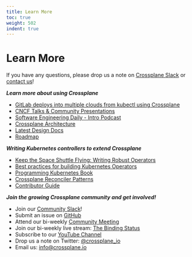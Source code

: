 ```yaml
---
title: Learn More
toc: true
weight: 502
indent: true
---
```


# Learn More

If you have any questions, please drop us a note on [Crossplane Slack][join-crossplane-slack] or [contact us][contact-us]!

***Learn more about using Crossplane***
 - [GitLab deploys into multiple clouds from kubectl using Crossplane](https://about.gitlab.com/2019/05/20/gitlab-first-deployed-kubernetes-api-to-multiple-clouds/)
 - [CNCF Talks & Community Presentations](https://www.youtube.com/playlist?list=PL510POnNVaaZJj9OG6PbgsZvgYbhwJRyE)
 - [Software Engineering Daily - Intro Podcast](https://softwareengineeringdaily.com/2019/01/02/crossplane-multicloud-control-plane-with-bassam-tabbara/)
 - [Crossplane Architecture](https://docs.google.com/document/d/1whncqdUeU2cATGEJhHvzXWC9xdK29Er45NJeoemxebo/edit?usp=sharing)
 - [Latest Design Docs](https://github.com/crossplane/crossplane/tree/master/design)
 - [Roadmap](https://github.com/crossplane/crossplane/blob/master/ROADMAP.md)

***Writing Kubernetes controllers to extend Crossplane***
 - [Keep the Space Shuttle Flying: Writing Robust Operators](https://www.youtube.com/watch?v=uf97lOApOv8)
 - [Best practices for building Kubernetes Operators](https://cloud.google.com/blog/products/containers-kubernetes/best-practices-for-building-kubernetes-operators-and-stateful-apps)
 - [Programming Kubernetes Book](https://www.oreilly.com/library/view/programming-kubernetes/9781492047094/)
 - [Crossplane Reconciler Patterns](https://github.com/crossplane/crossplane/blob/master/design/design-doc-reconciler-patterns.md)
 - [Contributor Guide](https://github.com/crossplane/crossplane/blob/master/CONTRIBUTING.md)

***Join the growing Crossplane community and get involved!***
- Join our [Community Slack](https://slack.crossplane.io/)!
- Submit an issue on [GitHub](https://github.com/crossplane/crossplane)
- Attend our bi-weekly [Community Meeting](https://github.com/crossplane/crossplane#community-meeting)
- Join our bi-weekly live stream: [The Binding Status](https://github.com/crossplane/tbs)
- Subscribe to our [YouTube Channel](https://www.youtube.com/channel/UC19FgzMBMqBro361HbE46Fw)
- Drop us a note on Twitter: [@crossplane_io](https://twitter.com/crossplane_io)
- Email us: [info@crossplane.io](mailto:info@crossplane.io)

<!-- Named links -->

[join-crossplane-slack]: https://slack.crossplane.io
[contact-us]: https://github.com/crossplane/crossplane#contact

